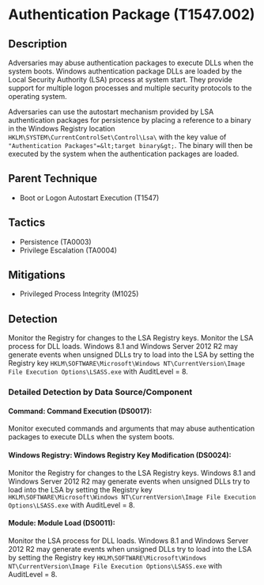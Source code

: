 # Authentication Package (T1547.002)

## Description
Adversaries may abuse authentication packages to execute DLLs when the system boots. Windows authentication package DLLs are loaded by the Local Security Authority (LSA) process at system start. They provide support for multiple logon processes and multiple security protocols to the operating system.

Adversaries can use the autostart mechanism provided by LSA authentication packages for persistence by placing a reference to a binary in the Windows Registry location ```HKLM\SYSTEM\CurrentControlSet\Control\Lsa\``` with the key value of ```"Authentication Packages"=&lt;target binary&gt;```. The binary will then be executed by the system when the authentication packages are loaded.

## Parent Technique
- Boot or Logon Autostart Execution (T1547)

## Tactics
- Persistence (TA0003)
- Privilege Escalation (TA0004)

## Mitigations
- Privileged Process Integrity (M1025)

## Detection
Monitor the Registry for changes to the LSA Registry keys. Monitor the LSA process for DLL loads. Windows 8.1 and Windows Server 2012 R2 may generate events when unsigned DLLs try to load into the LSA by setting the Registry key ```HKLM\SOFTWARE\Microsoft\Windows NT\CurrentVersion\Image File Execution Options\LSASS.exe``` with AuditLevel = 8.  

### Detailed Detection by Data Source/Component
#### Command: Command Execution (DS0017): 
Monitor executed commands and arguments that may abuse authentication packages to execute DLLs when the system boots.

#### Windows Registry: Windows Registry Key Modification (DS0024): 
Monitor the Registry for changes to the LSA Registry keys. Windows 8.1 and Windows Server 2012 R2 may generate events when unsigned DLLs try to load into the LSA by setting the Registry key ```HKLM\SOFTWARE\Microsoft\Windows NT\CurrentVersion\Image File Execution Options\LSASS.exe``` with AuditLevel = 8.  

#### Module: Module Load (DS0011): 
Monitor the LSA process for DLL loads. Windows 8.1 and Windows Server 2012 R2 may generate events when unsigned DLLs try to load into the LSA by setting the Registry key ```HKLM\SOFTWARE\Microsoft\Windows NT\CurrentVersion\Image File Execution Options\LSASS.exe``` with AuditLevel = 8.  

